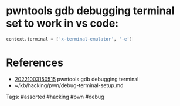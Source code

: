# pwntools gdb debugging terminal set to work in vs code:
```python
context.terminal = ['x-terminal-emulator', '-e']
```

# References
- [20221003150515](/zet/20221003150515/README.md) pwntools gdb debugging terminal
- ~/kb/hacking/pwn/debug-terminal-setup.md

Tags:
    #assorted #hacking #pwn #debug
